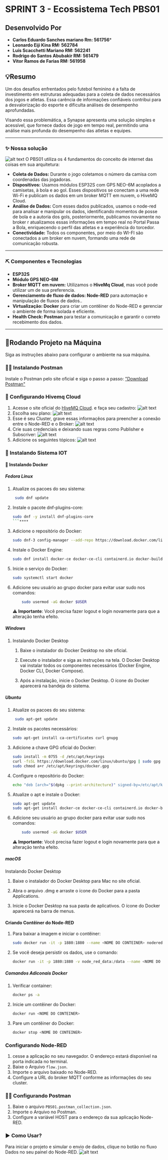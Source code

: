 # SPRINT 3 - Ecossistema Tech PBS01

## Desenvolvido Por 
* **Carlos Eduardo Sanches mariano Rm: 561756***
* **Leonardo Eiji Kina RM: 562784**
* **Luís Scacchetti Mariano RM: 562241**
* **Rodrigo do Santos Abubakir RM: 561479**
* **Vitor Ramos de Farias RM: 561958**

## 💡Resumo
Um dos desafios enfrentados pelo futebol feminino é a falta de investimento em estruturas adequadas para a coleta de dados necessários dos jogos e atletas. Essa carência de informações confiáveis contribui para a desvalorização do esporte e dificulta análises de desempenho aprofundadas.

Visando essa problemática, a Synapse apresenta uma solução simples e acessível, que fornece dados de jogo em tempo real, permitindo uma análise mais profunda do desempenho das atletas e equipes.

---

### ✨ Nossa solução
![alt text](<Coleta de cados.png>)
O PBS01 utiliza os 4 fundamentos do conceito de internet das coisas em sua arquitetura:
* **Coleta de Dados:** Durante o jogo coletamos o número da camisa com coordenadas das jogadoras.
* **Dispositivos:** Usamos módulos ESP32S com GPS NEO-6M acoplados a camisetas, à bola e ao gol. Esses dispositivos se conectam a uma rede Wi-Fi e publicam os dados em um broker MQTT em nuvem, o HiveMQ Cloud.
* **Análise de Dados:** Com esses dados publicados, usamos o node-red para analisar e manipular os dados, identificando momentos de posse de bola e a autoria dos gols, posteriormente, publicamos novamente no broker r atualizamos essas informações em tempo real no Portal Passa a Bola, enriquecendo o perfil das atletas e a experiência do torcedor. 
* **Conectividade:** Todos os componentes, por meio do WI-FI são conectados a um broker em nuvem, formando uma rede de comunicação robusta.

---

### ⛏️ Componentes e Tecnologias
* **ESP32S**
* **Módulo GPS NEO-6M** 
* **Broker MQTT em nuvem:** Utilizamos o **HiveMq Cloud**, mas você pode utilizar um de sua preferencia.
* **Gerenciamento de fluxo de dados: Node-RED** para automação e manipulação de fluxos de dados..
* **Virtualização: Docker** para criar um contêiner do Node-RED e gerenciar o ambiente de forma isolada e eficiente.
* **Health Check: Postman** para testar a comunicação e garantir o correto recebimento dos dados.

---
## 🚀Rodando Projeto na Máquina
Siga as instruções abaixo para configurar o ambiente na sua máquina.
### 🧑‍🚀 Instalando Postman
Instale o Postman pelo site oficial e siga o passo a passo: ["Download Postman"](https://learning-postman-com.translate.goog/docs/getting-started/installation/installation-and-updates/?_x_tr_sl=en&_x_tr_tl=pt&_x_tr_hl=pt&_x_tr_pto=tc&_x_tr_hist=true)
### 🐝 Configurando Hivemq Cloud
1. Acesse o site oficial do [HiveMQ Cloud](https://www.hivemq.com/company/get-hivemq/). e faça seu cadastro:
    ![alt text](image.png)
2. Escolha seu plano: 
    ![alt text](image-2.png)
3. Esse é seu Cluster, grave essas informaçẽos para preencher a conexão entre o Node-RED e o Broker:
    ![alt text](image-3.png)
4. Crie suas credenciais e deixando suas regras como Publisher e Subscriver:
    ![alt text](image-1.png)
5. Adicione os seguintes tópicos:
    ![alt text](image-4.png)
### 💾 Instalando Sistema IOT
#### 🐋 Instalando Docker
##### Fedora Linux
1. Atualize os pacoes do seu sistema: 
   ```bash
    sudo dnf update
   ```
2.  Instale o pacote dnf-plugins-core:
    ```bash
    sudo dnf -y install dnf-plugins-core
    ```****

3.  Adicione o repositório do Docker:
    ```bash
    sudo dnf-3 config-manager --add-repo https://download.docker.com/linux/fedora/docker-ce.repo
    ```

4.  Instale o Docker Engine:
    ```bash
    sudo dnf install docker-ce docker-ce-cli containerd.io docker-buildx-plugin docker-compose-plugin
    ```

5.  Inicie o serviço do Docker:
    ```bash
    sudo systemctl start docker
    ```
6. Adicione seu usuário ao grupo docker para evitar usar sudo nos comandos:
    ```bash
        sudo usermod -aG docker $USER
    ```
    **⚠️ Importante**: Você precisa fazer logout e login novamente para que a alteração tenha efeito.

##### Windows

1. Instalando Docker Desktop

    1. Baixe o instalador do Docker Desktop no site oficial.

    2. Execute o instalador e siga as instruções na tela. O Docker Desktop vai instalar todos os componentes necessários (Docker Engine, Docker CLI, Docker Compose).

    3. Após a instalação, inicie o Docker Desktop. O ícone do Docker aparecerá na bandeja do sistema.

##### Ubuntu
1. Atualize os pacoes do seu sistema: 
   ```bash
    sudo apt-get update
   ```

2. Instale os pacotes necessários:
    ```bash 
    sudo apt-get install ca-certificates curl gnupg
    ```

3. Adicione a chave GPG oficial do Docker:
    ```bash 
    sudo install -m 0755 -d /etc/apt/keyrings
    curl -fsSL https://download.docker.com/linux/ubuntu/gpg | sudo gpg --dearmor -o /etc/apt/keyrings/docker.gpg
    sudo chmod a+r /etc/apt/keyrings/docker.gpg 
    ```

4. Configure o repositório do Docker:
    ```bash 
    echo "deb [arch="$(dpkg --print-architecture)" signed-by=/etc/apt/keyrings/docker.gpg] https://download.docker.com/linux/ubuntu "$(. /etc/os-release && echo "$VERSION_CODENAME")" stable" | sudo tee /etc/apt/sources.list.d/docker.list > /dev/null
    ```

5. Atualize o apt e instale o Docker:
    ```bash
    sudo apt-get update
    sudo apt-get install docker-ce docker-ce-cli containerd.io docker-buildx-plugin docker-compose-plugin
    ```

6. Adicione seu usuário ao grupo docker para evitar usar sudo nos comandos:
    ```bash
        sudo usermod -aG docker $USER
    ```
     **⚠️ Importante**: Você precisa fazer logout e login novamente para que a alteração tenha efeito.

##### macOS

Instalando Docker Desktop

1. Baixe o instalador do Docker Desktop para Mac no site oficial.

2. Abra o arquivo .dmg e arraste o ícone do Docker para a pasta Applications.

3. Inicie o Docker Desktop na sua pasta de aplicativos. O ícone do Docker aparecerá na barra de menus.

#### Criando Contêiner do Node-RED
1.  Para baixar a imagem e iniciar o contêiner:
    ```bash
    sudo docker run -it -p 1880:1880 --name <NOME DO CONTEINER> nodered/node-red
    ```

2.  Se você deseja persistir os dados, use o comando:
    ```bash
    docker run -it -p 1880:1880 -v node_red_data:/data --name <NOME DO CONTEINER> nodered/node-red
    ```
##### Comandos Adiconais Docker
1.  Verificar container:
    ```bash
    docker ps -a
    ```

2.  Inicie um contêiner do Docker:
    ```bash
    docker run <NOME DO CONTEINER>
    ```
3.  Pare um contêiner do Docker:
    ```bash
    docker stop <NOME DO CONTEINER>
    ```

### Configurando Node-RED
1. cesse a aplicação no seu navegador. O endereço estará disponível na porta indicada no terminal.
2. Baixe o Arquivo `flow.json`.
3. Importe o arquivo baixado no Node-RED.
4. Configure a URL do broker MQTT conforme as informações do seu cluster.

### 🧑‍🚀 Configurando Postman
1. Baixe o arquivo `PBS01.postman_collection.json`.
2. Importe o Arquivo no Postman.
3. Configure a variável HOST para o endereço da sua aplicação Node-RED.
   
### ▶️ Como Usar?   
Para iniciar o projeto e simular o envio de dados, clique no botão no fluxo Dados no seu painel do Node-RED.
    ![alt text](image-5.png)


